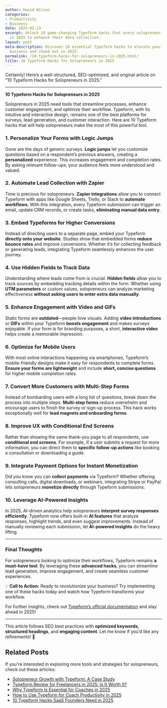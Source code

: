 ```yaml
---
author: David Wilson
categories:
- Productivity
- Business
date: 2025-02-13
excerpt: Unlock 10 game-changing Typeform hacks that every solopreneur should know
  in 2025 to enhance their data collection.
layout: post
meta-description: Discover 10 essential Typeform hacks to elevate your solopreneur
  business and stand out in 2025.
permalink: /10-typeform-hacks-for-solopreneurs-in-2025.html/
title: 10 Typeform Hacks for Solopreneurs in 2025
---
```


Certainly! Here’s a well-structured, SEO-optimized, and original article on "10 Typeform Hacks for Solopreneurs in 2025."

---

**10 Typeform Hacks for Solopreneurs in 2025**

Solopreneurs in 2025 need tools that streamline processes, enhance customer engagement, and optimize their workflow. Typeform, with its intuitive and interactive design, remains one of the best platforms for surveys, lead generation, and customer interaction. Here are 10 Typeform hacks that will help solopreneurs make the most of this powerful tool.

### 1. **Personalize Your Forms with Logic Jumps**
Gone are the days of generic surveys. **Logic jumps** let you customize questions based on a respondent’s previous answers, creating a **personalized** experience. This increases engagement and completion rates. By asking relevant follow-ups, your audience feels more understood and valued.

### 2. **Automate Lead Collection with Zapier**
Time is precious for solopreneurs. **Zapier integrations** allow you to connect Typeform with apps like Google Sheets, Trello, or Slack to **automate workflows**. With this integration, every Typeform submission can trigger an email, update CRM records, or create tasks, **eliminating manual data entry**.

### 3. **Embed Typeforms for Higher Conversions**
Instead of directing users to a separate page, embed your Typeform **directly onto your website**. Studies show that embedded forms **reduce bounce rates** and improve conversions. Whether it’s for collecting feedback or generating leads, integrating Typeform seamlessly enhances the user journey.

### 4. **Use Hidden Fields to Track Data**
Understanding where leads come from is crucial. **Hidden fields** allow you to track sources by embedding tracking details within the form. Whether using **UTM parameters** or custom values, solopreneurs can analyze marketing effectiveness **without asking users to enter extra data manually**.

### 5. **Enhance Engagement with Video and GIFs**
Static forms are **outdated**—people love visuals. Adding **video introductions** or **GIFs** within your Typeform **boosts engagement** and makes surveys enjoyable. If your form is for branding purposes, a short, **interactive video** helps create a memorable impression.

### 6. **Optimize for Mobile Users**
With most online interactions happening via smartphones, Typeform’s mobile-friendly designs make it easy for respondents to complete forms. **Ensure your forms are lightweight** and include **short, concise questions** for higher mobile completion rates.

### 7. **Convert More Customers with Multi-Step Forms**
Instead of bombarding users with a long list of questions, break down the process into multiple steps. **Multi-step forms** reduce overwhelm and encourage users to finish the survey or sign-up process. This hack works exceptionally well for **lead magnets and onboarding forms**.

### 8. **Improve UX with Conditional End Screens**
Rather than showing the same thank-you page to all respondents, use **conditional end screens**. For example, if a user submits a request for more information, you can direct them to **specific follow-up actions** like booking a consultation or downloading a guide.

### 9. **Integrate Payment Options for Instant Monetization**
Did you know you can **collect payments** via Typeform? Whether offering consulting calls, digital downloads, or webinars, integrating Stripe or PayPal lets solopreneurs **monetize directly** through Typeform submissions.

### 10. **Leverage AI-Powered Insights**
In 2025, AI-driven analytics help solopreneurs **interpret survey responses efficiently**. Typeform now offers built-in **AI features** that analyze responses, highlight trends, and even suggest improvements. Instead of manually reviewing each submission, let **AI-powered insights** do the heavy lifting.

---

### **Final Thoughts**
For solopreneurs looking to optimize their workflows, Typeform remains **a must-have tool**. By leveraging these **advanced hacks**, you can streamline lead generation, improve engagement, and create seamless customer experiences.

💡 **Call to Action:** Ready to revolutionize your business? Try implementing one of these hacks today and watch how Typeform transforms your workflow.

For further insights, check out [Typeform’s official documentation](https://www.typeform.com/help/) and stay ahead in 2025!

---

This article follows SEO best practices with **optimized keywords**, **structured headings**, and **engaging content**. Let me know if you’d like any refinements! 🚀

## Related Posts
If you're interested in exploring more tools and strategies for solopreneurs, check out these articles:
- [Solopreneur Growth with Typeform: A Case Study](/solopreneur-growth-with-typeform-a-case-study.html/)
- [Typeform Review for Freelancers in 2025: Is It Worth It?](/typeform-review-for-freelancers-in-2025-is-it-worth-it.html/)
- [Why Typeform Is Essential for Coaches in 2025](/why-typeform-is-essential-for-coaches-in-2025.html/)
- [How to Use Typeform for Coach Productivity in 2025](/how-to-use-typeform-for-coach-productivity-in-2025.html/)
- [10 Typeform Hacks SaaS Founders Need in 2025](/10-typeform-hacks-saas-founders-need-in-2025.html/)
